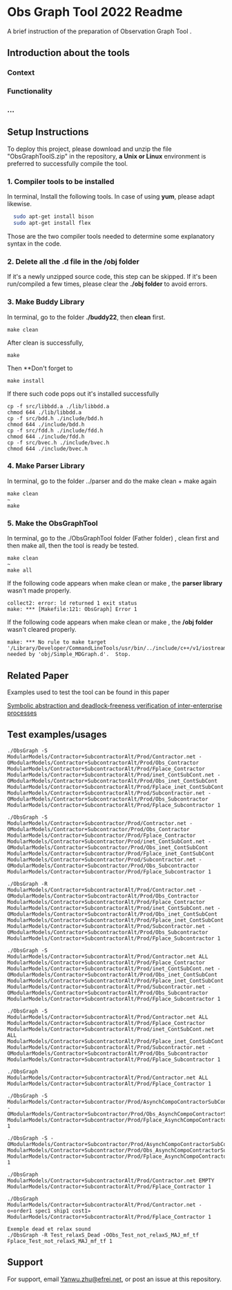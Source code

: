 
# Obs Graph Tool 2022 Readme 

A brief instruction of the preparation of Observation Graph Tool .

## Introduction about the tools
### Context
### Functionality
### ...

## Setup Instructions

To deploy this project, please download and unzip the file "ObsGraphToolS.zip" in the repository, **a Unix or Linux** environment is preferred to successfully compile the tool.

### 1. Compiler tools to be installed

In terminal, Install the following tools. In case of using **yum**, please adapt likewise.

```bash
  sudo apt-get install bison
  sudo apt-get install flex
```

Those are the two compiler tools needed to determine some explanatory syntax in the code.

### 2. Delete all the .d file in the /obj folder

If it's a newly unzipped source code, this step can be skipped. 
If it's been run/compiled a few times, please clear the **./obj folder** to avoid errors.

### 3. Make Buddy Library

In terminal, go to the folder **./buddy22**, then **clean** first. 
```
make clean
```
After clean is successfully, 
```
make
```
Then **Don't forget to
``` 
make install
```
If there such code pops out it's installed successfully
```
cp -f src/libbdd.a ./lib/libbdd.a
chmod 644 ./lib/libbdd.a
cp -f src/bdd.h ./include/bdd.h
chmod 644 ./include/bdd.h
cp -f src/fdd.h ./include/fdd.h
chmod 644 ./include/fdd.h
cp -f src/bvec.h ./include/bvec.h
chmod 644 ./include/bvec.h
```

### 4. Make Parser Library
In terminal, go to the folder ../parser and do the make clean + make again
```
make clean
~
make 
```

### 5. Make the ObsGraphTool

In terminal, go to the ./ObsGraphTool folder (Father folder) , clean first and then make all, then the tool is ready be tested.
```
make clean
~
make all
```

If the following code appears when make clean or make , the **parser library** wasn't made properly.
```
collect2: error: ld returned 1 exit status
make: *** [Makefile:121: ObsGraph] Error 1
```
If the following code appears when make clean or make , the **/obj folder** wasn't cleared properly.
```
make: *** No rule to make target '/Library/Developer/CommandLineTools/usr/bin/../include/c++/v1/iostream', needed by 'obj/Simple_MDGraph.d'.  Stop.

```
## Related Paper

Examples used to test the tool can be found in this paper

[Symbolic abstraction and deadlock-freeness verification of inter-enterprise processes
](https://www.sciencedirect.com/science/article/pii/S0169023X11000140)


## Test examples/usages

```
./ObsGraph -S ModularModels/Contractor+SubcontractorAlt/Prod/Contractor.net -OModularModels/Contractor+SubcontractorAlt/Prod/Obs_Contractor ModularModels/Contractor+SubcontractorAlt/Prod/Fplace_Contractor ModularModels/Contractor+SubcontractorAlt/Prod/inet_ContSubCont.net -OModularModels/Contractor+SubcontractorAlt/Prod/Obs_inet_ContSubCont ModularModels/Contractor+SubcontractorAlt/Prod/Fplace_inet_ContSubCont ModularModels/Contractor+SubcontractorAlt/Prod/Subcontractor.net -OModularModels/Contractor+SubcontractorAlt/Prod/Obs_Subcontractor ModularModels/Contractor+SubcontractorAlt/Prod/Fplace_Subcontractor 1

./ObsGraph -S ModularModels/Contractor+Subcontractor/Prod/Contractor.net -OModularModels/Contractor+Subcontractor/Prod/Obs_Contractor ModularModels/Contractor+Subcontractor/Prod/Fplace_Contractor ModularModels/Contractor+Subcontractor/Prod/inet_ContSubCont.net -OModularModels/Contractor+Subcontractor/Prod/Obs_inet_ContSubCont ModularModels/Contractor+Subcontractor/Prod/Fplace_inet_ContSubCont ModularModels/Contractor+Subcontractor/Prod/Subcontractor.net -OModularModels/Contractor+Subcontractor/Prod/Obs_Subcontractor ModularModels/Contractor+Subcontractor/Prod/Fplace_Subcontractor 1

./ObsGraph -R ModularModels/Contractor+SubcontractorAlt/Prod/Contractor.net -OModularModels/Contractor+SubcontractorAlt/Prod/Obs_Contractor ModularModels/Contractor+SubcontractorAlt/Prod/Fplace_Contractor ModularModels/Contractor+SubcontractorAlt/Prod/inet_ContSubCont.net -OModularModels/Contractor+SubcontractorAlt/Prod/Obs_inet_ContSubCont ModularModels/Contractor+SubcontractorAlt/Prod/Fplace_inet_ContSubCont ModularModels/Contractor+SubcontractorAlt/Prod/Subcontractor.net -OModularModels/Contractor+SubcontractorAlt/Prod/Obs_Subcontractor ModularModels/Contractor+SubcontractorAlt/Prod/Fplace_Subcontractor 1

./ObsGraph -S ModularModels/Contractor+SubcontractorAlt/Prod/Contractor.net ALL ModularModels/Contractor+SubcontractorAlt/Prod/Fplace_Contractor ModularModels/Contractor+SubcontractorAlt/Prod/inet_ContSubCont.net -OModularModels/Contractor+SubcontractorAlt/Prod/Obs_inet_ContSubCont ModularModels/Contractor+SubcontractorAlt/Prod/Fplace_inet_ContSubCont ModularModels/Contractor+SubcontractorAlt/Prod/Subcontractor.net -OModularModels/Contractor+SubcontractorAlt/Prod/Obs_Subcontractor ModularModels/Contractor+SubcontractorAlt/Prod/Fplace_Subcontractor 1

./ObsGraph -S ModularModels/Contractor+SubcontractorAlt/Prod/Contractor.net ALL ModularModels/Contractor+SubcontractorAlt/Prod/Fplace_Contractor ModularModels/Contractor+SubcontractorAlt/Prod/inet_ContSubCont.net ALL ModularModels/Contractor+SubcontractorAlt/Prod/Fplace_inet_ContSubCont ModularModels/Contractor+SubcontractorAlt/Prod/Subcontractor.net -OModularModels/Contractor+SubcontractorAlt/Prod/Obs_Subcontractor ModularModels/Contractor+SubcontractorAlt/Prod/Fplace_Subcontractor 1

./ObsGraph ModularModels/Contractor+SubcontractorAlt/Prod/Contractor.net ALL ModularModels/Contractor+SubcontractorAlt/Prod/Fplace_Contractor 1

./ObsGraph -S ModularModels/Contractor+Subcontractor/Prod/AsynchCompoContractorSubContractor.net -OModularModels/Contractor+Subcontractor/Prod/Obs_AsynchCompoContractorSubContractor.txt ModularModels/Contractor+Subcontractor/Prod/Fplace_AsynchCompoContractorSubContractor.txt 1

./ObsGraph -S -OModularModels/Contractor+Subcontractor/Prod/AsynchCompoContractorSubContractor.net ModularModels/Contractor+Subcontractor/Prod/Obs_AsynchCompoContractorSubContractor.txt ModularModels/Contractor+Subcontractor/Prod/Fplace_AsynchCompoContractorSubContractor.txt 1

./ObsGraph ModularModels/Contractor+SubcontractorAlt/Prod/Contractor.net EMPTY ModularModels/Contractor+SubcontractorAlt/Prod/Fplace_Contractor 1

./ObsGraph ModularModels/Contractor+SubcontractorAlt/Prod/Contractor.net -o«order1 spec1 ship1 cost1» ModularModels/Contractor+SubcontractorAlt/Prod/Fplace_Contractor 1

Exemple dead et relax sound
./ObsGraph -R Test_relaxS_Dead -OObs_Test_not_relaxS_MAJ_mf_tf Fplace_Test_not_relaxS_MAJ_mf_tf 1
```


## Support

For support, email Yanwu.zhu@efrei.net, or post an issue at this repository.

